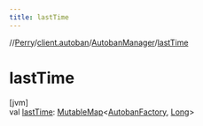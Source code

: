 ```yaml
---
title: lastTime
---
```

//[Perry](../../../index.html)/[client.autoban](../index.html)/[AutobanManager](index.html)/[lastTime](last-time.html)



# lastTime



[jvm]\
val [lastTime](last-time.html): [MutableMap](https://kotlinlang.org/api/latest/jvm/stdlib/kotlin.collections/-mutable-map/index.html)&lt;[AutobanFactory](../-autoban-factory/index.html), [Long](https://kotlinlang.org/api/latest/jvm/stdlib/kotlin/-long/index.html)&gt;




